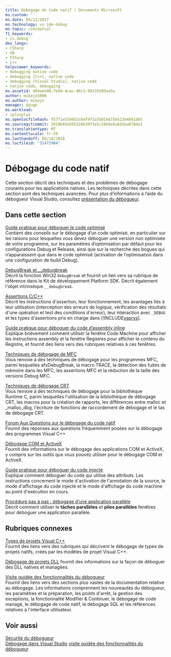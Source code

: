```yaml
---
title: Débogage de Code natif | Documents Microsoft
ms.custom: ''
ms.date: 04/11/2017
ms.technology: vs-ide-debug
ms.topic: conceptual
f1_keywords:
- vs.debug
dev_langs:
- CSharp
- VB
- FSharp
- C++
helpviewer_keywords:
- debugging native code
- debugging [C++], native code
- debugging [Visual Studio], native code
- native code, debugging
ms.assetid: d94eee90-7e0d-4cac-88c1-9831030daa5e
author: mikejo5000
ms.author: mikejo
manager: douge
ms.workload:
- cplusplus
ms.openlocfilehash: f57f1e559452c64f9f1a7b019d75b52384081d65
ms.sourcegitcommit: 3d10b93eb5b326639f3e5c19b9e6a8d1ba078de1
ms.translationtype: MT
ms.contentlocale: fr-FR
ms.lasthandoff: 04/18/2018
ms.locfileid: "31472904"
---
```

# <a name="debugging-native-code"></a>Débogage du code natif
Cette section décrit des techniques et des problèmes de débogage courants pour les applications natives. Les techniques décrites dans cette section sont des techniques avancées. Pour plus d’informations à l’aide du débogueur Visual Studio, consultez [présentation du débogueur](../debugger/debugger-basics.md).  
  
## <a name="in-this-section"></a>Dans cette section  
 [Guide pratique pour déboguer le code optimisé](../debugger/how-to-debug-optimized-code.md)  
 Contient des conseils sur le débogage d’un code optimisé, en particulier sur les raisons pour lesquelles vous devez déboguer une version non optimisée de votre programme, sur les paramètres d’optimisation par défaut pour les configurations Debug et Release, ainsi que sur la recherche des bogues qui n’apparaissent que dans le code optimisé (activation de l’optimisation dans une configuration de build Debug).  
  
 [DebugBreak et __debugbreak](../debugger/debugbreak-and-debugbreak.md)  
 Décrit la fonction Win32 `DebugBreak` et fournit un lien vers sa rubrique de référence dans le Kit de développement Platform SDK. Décrit également l'objet intrinsèque `__debugbreak`.  
  
 [Assertions C/C++](../debugger/c-cpp-assertions.md)  
 Décrit les instructions d'assertion, leur fonctionnement, les avantages liés à leur utilisation (interception des erreurs de logique, vérification des résultats d'une opération et test des conditions d'erreur), leur interaction avec `_DEBUG` et les types d'assertions pris en charge dans [!INCLUDE[vsprvs](../code-quality/includes/vsprvs_md.md)].  
  
 [Guide pratique pour déboguer du code d’assembly inline](../debugger/how-to-debug-inline-assembly-code.md)  
 Explique brièvement comment utiliser la fenêtre Code Machine pour afficher les instructions assembly et la fenêtre Registres pour afficher le contenu du Registre, et fournit des liens vers des rubriques relatives à ces fenêtres.  
  
 [Techniques de débogage de MFC](../debugger/mfc-debugging-techniques.md)  
 Vous renvoie à des techniques de débogage pour les programmes MFC, parmi lesquelles afxDebugBreak, la macro TRACE, la détection des fuites de mémoire dans les MFC, les assertions MFC et la réduction de la taille des versions Debug MFC.  
  
 [Techniques de débogage CRT](../debugger/crt-debugging-techniques.md)  
 Vous renvoie à des techniques de débogage pour la bibliothèque Runtime C, parmi lesquelles l'utilisation de la bibliothèque de débogage CRT, les macros pour la création de rapports, les différences entre malloc et _malloc_dbg, l'écriture de fonctions de raccordement de débogage et le tas de débogage CRT.  
  
 [Forum Aux Questions sur le débogage du code natif](../debugger/debugging-native-code-faqs.md)  
 Fournit des réponses aux questions fréquemment posées sur le débogage des programmes Visual C++  
  
 [Débogage COM et ActiveX](../debugger/com-and-activex-debugging.md)  
 Fournit des informations sur le débogage des applications COM et ActiveX, y compris sur les outils que vous pouvez utiliser pour le débogage COM et ActiveX.  
  
 [Guide pratique pour déboguer du code injecté](../debugger/how-to-debug-injected-code.md)  
 Explique comment déboguer du code qui utilise des attributs. Les instructions concernent le mode d'activation de l'annotation de la source, le mode d'affichage du code injecté et le mode d'affichage du code machine au point d'exécution en cours.  
  
 [Procédure pas à pas : débogage d’une application parallèle](../debugger/walkthrough-debugging-a-parallel-application.md)  
 Décrit comment utiliser le **tâches parallèles** et **piles parallèles** fenêtres pour déboguer une application parallèle.  
  
## <a name="related-sections"></a>Rubriques connexes  
 [Types de projets Visual C++](../debugger/debugging-preparation-visual-cpp-project-types.md)  
 Fournit des liens vers des rubriques qui décrivent le débogage de types de projets natifs, créés par les modèles de projet Visual C++.  

 [Débogage de projets DLL](../debugger/debugging-dll-projects.md) fournit des informations sur la façon de déboguer des DLL natives et managées.
  
 [Visite guidée des fonctionnalités du débogueur](../debugger/debugger-feature-tour.md)  
 Fournit des liens vers des sections plus vastes de la documentation relative au débogage. Les informations comprennent les nouveautés du débogueur, les paramètres et la préparation, les points d'arrêt, la gestion des exceptions, la fonctionnalité Modifier & Continuer, le débogage de code managé, le débogage de code natif, le débogage SQL et les références relatives à l'interface utilisateur.  
  
## <a name="see-also"></a>Voir aussi  
 [Sécurité du débogueur](../debugger/debugger-security.md)  
 [Débogage dans Visual Studio](../debugger/index.md) [visite guidée des fonctionnalités du débogueur](../debugger/debugger-feature-tour.md)